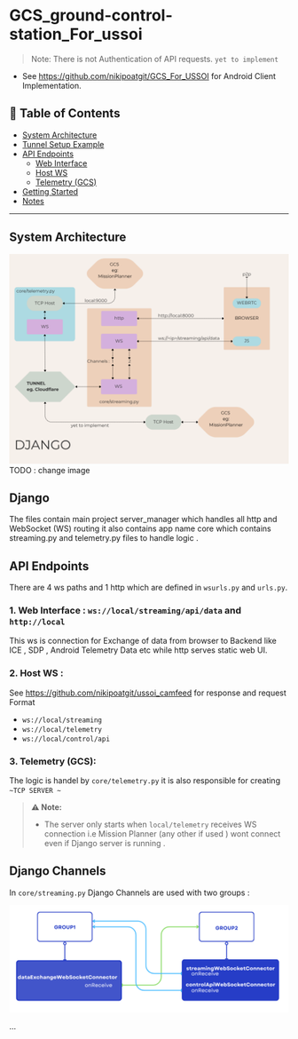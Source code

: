 # GCS_ground-control-station_For_ussoi
> Note: There is not Authentication of API requests. `yet to implement `
*  See https://github.com/nikipoatgit/GCS_For_USSOI for Android Client Implementation.
## 📑 Table of Contents

- [System Architecture](#-system-architecture)
- [Tunnel Setup Example](#-tunnel-setup-eg)
- [API Endpoints](#-api-endpoints)
  - [Web Interface](#1-streaming-api-wsipstreaming)
  - [Host WS](#1-streaming-api-wsipstreaming)
  - [Telemetry (GCS)](#1-streaming-api-wsipstreaming)
- [Getting Started](#-getting-started)
- [Notes](#-notes)
---

##  System Architecture
![GCS FLOW CHART IMAGE ](doc\FlowChartDjangoBackend.png)  TODO : change image 

## Django 
The files contain main project server_manager which handles all http and WebSocket (WS) routing it also contains app name core which contains streaming.py and telemetry.py files to handle logic .

## API Endpoints 
There are 4 ws paths and 1 http  which are defined in `wsurls.py` and `urls.py`.

### 1. Web Interface : `ws://local/streaming/api/data` and `http://local`
This ws is connection for Exchange of data from browser to Backend like ICE , SDP , Android Telemetry Data etc while http serves static web UI.

### 2. Host WS :
See https://github.com/nikipoatgit/ussoi_camfeed for response and request Format 

* `ws://local/streaming` 
* `ws://local/telemetry`
* `ws://local/control/api`

### 3. Telemetry (GCS):
The logic is handel by `core/telemetry.py` it is also responsible for creating `~TCP SERVER ~`

> **⚠️  Note:**
>
> * The server only starts when `local/telemetry` receives WS connection i.e Mission Planner (any other if used ) wont connect even if  Django server is running .

## Django Channels 
In `core/streaming.py` Django Channels are used with two groups :

![GCSDjangoGroups](doc\GCSDjangoGroups.png)
        
...